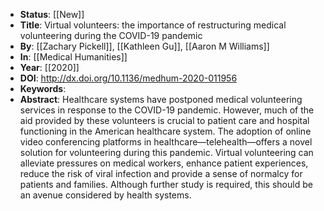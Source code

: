 - **Status**: [[New]]
- **Title**: Virtual volunteers: the importance of restructuring medical volunteering during the COVID-19 pandemic
- **By**: [[Zachary Pickell]], [[Kathleen Gu]], [[Aaron M Williams]]
- **In**: [[Medical Humanities]]
- **Year**: [[2020]]
- **DOI**: http://dx.doi.org/10.1136/medhum-2020-011956
- **Keywords**:
- **Abstract**:
  Healthcare systems have postponed medical volunteering services in response to the COVID-19 pandemic. However, much of the aid provided by these volunteers is crucial to patient care and hospital functioning in the American healthcare system. The adoption of online video conferencing platforms in healthcare—telehealth—offers a novel solution for volunteering during this pandemic. Virtual volunteering can alleviate pressures on medical workers, enhance patient experiences, reduce the risk of viral infection and provide a sense of normalcy for patients and families. Although further study is required, this should be an avenue considered by health systems.